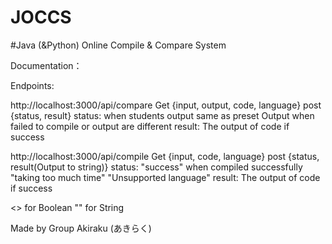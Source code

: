 # JOCCS
#Java (&Python) Online Compile & Compare System

Documentation：

Endpoints:

http://localhost:3000/api/compare
Get {input, output, code, language}
post {status, result}
status: <True> when students output same as preset Output
        <False> when failed to compile or output are different
result: The output of code if success

http://localhost:3000/api/compile
Get {input, code, language}
post {status, result(Output to string)}
status: "success" when compiled successfully
        "taking too much time"
        "Unsupported language"
result: The output of code if success

<> for Boolean
"" for String

Made by Group Akiraku (あきらく)
